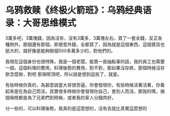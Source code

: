 # 乌鸦救赎《终极火箭班》：乌鸦经典语录：大哥思维模式

3萬多吧，3萬塊錢，因為沒有，沒有3萬多，3萬塊左右，買了一套全錢，反正各種例外，那個還有那個，即便意外錢，全都買了，因為就是這個東西，這個寶貨也挺大的，就好像是能夠賠個500多萬多少的，對他們的。

我現在這個身份也很特殊，我是一個老闆，能賣一我抽點事的話，我的員工也需要一個，這個料理的費用，料理後勢的費用，對不對，那如果沒存款，那個時候沒存款怎麼辦，對吧 那保險頂吧，所以說是想到這些了，就是。

有些時候你真的，為甚麼說當大哥很苦逼，你會發現你，有些時候活著活著，你看起來是在為自己而活，其實很多時候你會發現你自己，會別人而活，那我的嗎，搞個保險都是為了兄弟們到時候，或者我的家人分錢肉好。

分一些的，可以料理後勢，我真的是這麼想的，沒有去就比真實這麼想的